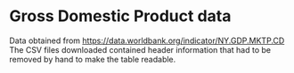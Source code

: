 # Gross Domestic Product data
Data obtained from https://data.worldbank.org/indicator/NY.GDP.MKTP.CD
The CSV files downloaded contained header information that had to be removed by hand to make the table readable.